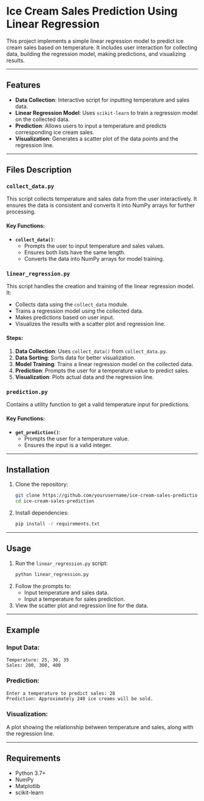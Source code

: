 # Ice Cream Sales Prediction Using Linear Regression

This project implements a simple linear regression model to predict ice cream sales based on temperature. It includes user interaction for collecting data, building the regression model, making predictions, and visualizing results.

---

## Features
- **Data Collection**: Interactive script for inputting temperature and sales data.
- **Linear Regression Model**: Uses `scikit-learn` to train a regression model on the collected data.
- **Prediction**: Allows users to input a temperature and predicts corresponding ice cream sales.
- **Visualization**: Generates a scatter plot of the data points and the regression line.

---

## Files Description
### `collect_data.py`
This script collects temperature and sales data from the user interactively. It ensures the data is consistent and converts it into NumPy arrays for further processing.

#### Key Functions:
- **`collect_data()`**:
  - Prompts the user to input temperature and sales values.
  - Ensures both lists have the same length.
  - Converts the data into NumPy arrays for model training.

### `linear_regression.py`
This script handles the creation and training of the linear regression model. It:
- Collects data using the `collect_data` module.
- Trains a regression model using the collected data.
- Makes predictions based on user input.
- Visualizes the results with a scatter plot and regression line.

#### Steps:
1. **Data Collection**: Uses `collect_data()` from `collect_data.py`.
2. **Data Sorting**: Sorts data for better visualization.
3. **Model Training**: Trains a linear regression model on the collected data.
4. **Prediction**: Prompts the user for a temperature value to predict sales.
5. **Visualization**: Plots actual data and the regression line.

### `prediction.py`
Contains a utility function to get a valid temperature input for predictions.

#### Key Functions:
- **`get_prediction()`**:
  - Prompts the user for a temperature value.
  - Ensures the input is a valid integer.

---

## Installation
1. Clone the repository:
   ```bash
   git clone https://github.com/yourusername/ice-cream-sales-prediction.git
   cd ice-cream-sales-prediction
   ```
2. Install dependencies:
   ```bash
   pip install -r requirements.txt
   ```

---

## Usage
1. Run the `linear_regression.py` script:
   ```bash
   python linear_regression.py
   ```
2. Follow the prompts to:
   - Input temperature and sales data.
   - Input a temperature for sales prediction.
3. View the scatter plot and regression line for the data.

---

## Example
### Input Data:
```text
Temperature: 25, 30, 35
Sales: 200, 300, 400
```

### Prediction:
```text
Enter a temperature to predict sales: 28
Prediction: Approximately 240 ice creams will be sold.
```

### Visualization:
A plot showing the relationship between temperature and sales, along with the regression line.

---

## Requirements
- Python 3.7+
- NumPy
- Matplotlib
- scikit-learn
